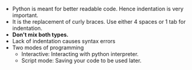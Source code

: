 * Python is meant for better readable code. Hence indentation is very important.
* It is the replacement of curly braces. Use either 4 spaces or 1 tab for indentation.
* __Don't mix both types.__
* Lack of indentation causes syntax errors
* Two modes of programming
    * Interactive: Interacting with python interpreter.
    * Script mode: Saving your code to be used later.
